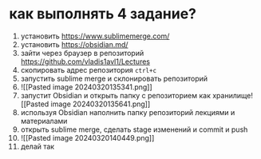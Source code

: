 # как выполнять 4 задание?
1. установить https://www.sublimemerge.com/
2. установить https://obsidian.md/
3. зайти через браузер в репозиторий https://github.com/vladis1avl1/Lectures
4. скопировать адрес репозитория `ctrl+c`
5. запустить sublime merge и склонировать репозиторий
6. ![[Pasted image 20240320135341.png]]
7. запустит Obsidian и открыть папку с репозиторием как хранилище![[Pasted image 20240320135641.png]]
8. используя Obsidian наполнить папку репозиторий лекциями и материалами
9. открыть sublime merge, сделать stage  изменений и commit и push
10. ![[Pasted image 20240320140449.png]]
11. делай так
